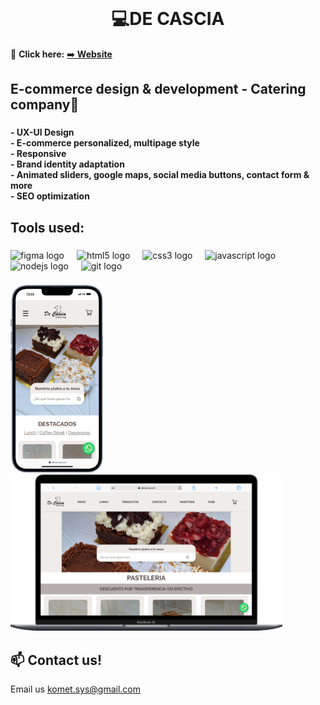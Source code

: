 <br clear="both">

<h1 align="center">💻DE CASCIA</h1>

🚀 **Click here:** [➡️ **Website**](https://decascia.com/)

###

<h2 align="left">E-commerce design & development - Catering company🎂</h2>

###

<h4 align="left">- UX-UI Design<br>- E-commerce personalized, multipage style<br>- Responsive<br>- Brand identity adaptation<br>- Animated sliders, google maps, social media buttons, contact form & more<br>- SEO optimization</h4>

###

<h2 align="left">Tools used:</h2>

###

<div align="left">
  <img src="https://skillicons.dev/icons?i=figma" height="44" alt="figma logo"  />
  <img width="12" />
  <img src="https://cdn.jsdelivr.net/gh/devicons/devicon/icons/html5/html5-original.svg" height="44" alt="html5 logo"  />
  <img width="12" />
  <img src="https://cdn.jsdelivr.net/gh/devicons/devicon/icons/css3/css3-original.svg" height="44" alt="css3 logo"  />
  <img width="12" />
  <img src="https://cdn.jsdelivr.net/gh/devicons/devicon/icons/javascript/javascript-plain.svg" height="44" alt="javascript logo"  />
  <img width="12" />
  <img src="https://cdn.jsdelivr.net/gh/devicons/devicon/icons/nodejs/nodejs-original.svg" height="44" alt="nodejs logo"  />
  <img width="12" />
  <img src="https://cdn.jsdelivr.net/gh/devicons/devicon/icons/git/git-original.svg" height="44" alt="git logo"  />
</div>

###

<div align="left">
  <img height="300" src="screen.png" />
  <img height="250" src="pc.png" />
</div>

###
## 📫 Contact us!
Email us [komet.sys@gmail.com](mailto:komet.sys@gmail.com)
